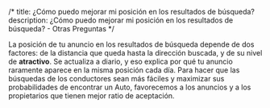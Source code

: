 /*title: ¿Cómo puedo mejorar mi posición en los resultados de búsqueda?description: ¿Cómo puedo mejorar mi posición en los resultados de búsqueda? - Otras Preguntas*/La posición de tu anuncio en los resultados de búsqueda depende de dos factores: de la distancia que queda hasta la dirección buscada, y de su nivel de **atractivo**. Se actualiza a diario, y eso explica por qué tu anuncio raramente aparece en la misma posición cada día.Para hacer que las búsquedas de los conductores sean más fáciles y maximizar sus probabilidades de encontrar un Auto, favorecemos a los anuncios y a los propietarios que tienen mejor ratio de aceptación.